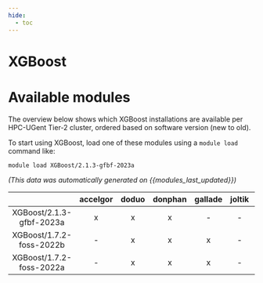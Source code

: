 ```yaml
---
hide:
  - toc
---
```


XGBoost
=======

# Available modules


The overview below shows which XGBoost installations are available per HPC-UGent Tier-2 cluster, ordered based on software version (new to old).

To start using XGBoost, load one of these modules using a `module load` command like:

```shell
module load XGBoost/2.1.3-gfbf-2023a
```

*(This data was automatically generated on {{modules_last_updated}})*  

| |accelgor|doduo|donphan|gallade|joltik|shinx|skitty|
| :---: | :---: | :---: | :---: | :---: | :---: | :---: | :---: |
|XGBoost/2.1.3-gfbf-2023a|x|x|x|-|-|-|x|
|XGBoost/1.7.2-foss-2022b|-|x|x|x|-|-|-|
|XGBoost/1.7.2-foss-2022a|-|x|x|x|-|-|-|
